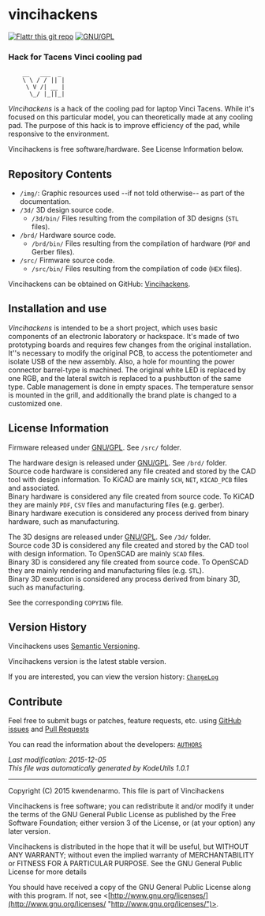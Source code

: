 # vincihackens #

[![Flattr this git repo](http://button.flattr.com/flattr-badge-large.png)](https://flattr.com/submit/auto?user_id=kwendenarmo&url=https%3A%2F%2Fgithub.com%2Fakornsys-rdi%2Fvincihackens&title=vincihackens&language=Arduino&tags=github&category=software "Flattr this git repo")
[![GNU/GPL](https://www.gnu.org/graphics/gplv3-88x31.png)](https://www.gnu.org/licenses/gpl.html "GNU General Public License")

### Hack for Tacens Vinci cooling pad ###

        __   ___  _ 
        \ \ / / || |
         \ V /| __ |
          \_/ |_||_|
                    

_Vincihackens_ is a hack of the cooling pad for laptop Vinci Tacens. While it's 
focused on this particular model, you can theoretically made at any cooling 
pad. The purpose of this hack is to improve efficiency of the pad, while 
responsive to the environment.

Vincihackens is free software/hardware. See License Information below.

## Repository Contents ##

-   `/img/`: Graphic resources used --if not told otherwise-- as part of the 
documentation.  
-   `/3d/` 3D design source code.
    *   `/3d/bin/` Files resulting from the compilation of 3D designs (`STL` 
files).  
-   `/brd/` Hardware source code.  
    *    `/brd/bin/` Files resulting from the compilation of hardware (`PDF` 
and Gerber files).  
-   `/src/` Firmware source code.  
    *   `/src/bin/` Files resulting from the compilation of code (`HEX` files).

Vincihackens can be obtained on GitHub:
[Vincihackens](https://github.com/akornsys-rdi/vincihackens "Vincihackens").

## Installation and use ##

_Vincihackens_ is intended to be a short project, which uses basic components 
of an electronic laboratory or hackspace. It's made of two prototyping boards 
and requires few changes from the original installation.  
It''s necessary to modify the original PCB, to access the potentiometer and
isolate USB of the new assembly. Also, a hole for mounting the power connector
barrel-type is machined. The original white LED is replaced by one RGB, and the
lateral switch is replaced to a pushbutton of the same type. Cable management is
done in empty spaces. The temperature sensor is mounted in the grill, and
additionally the brand plate is changed to a customized one.

## License Information ##

Firmware released under
[GNU/GPL](https://www.gnu.org/licenses/gpl.html "GNU General Public License").
See `/src/` folder.

The hardware design is released under
[GNU/GPL](https://www.gnu.org/licenses/gpl.html "GNU General Public License").
See `/brd/` folder.  
Source code hardware is considered any file created and stored by the CAD tool 
with design information. To KiCAD are mainly `SCH`, `NET`, `KICAD_PCB` files 
and associated.  
Binary hardware is considered any file created from source code. To KiCAD they 
are mainly `PDF`, `CSV` files and manufacturing files (e.g. gerber).  
Binary hardware execution is considered any process derived from binary 
hardware, such as manufacturing.

The 3D designs are released under
[GNU/GPL](https://www.gnu.org/licenses/gpl.html "GNU General Public License").
See `/3d/` folder.  
Source code 3D is considered any file created and stored by the CAD tool with 
design information. To OpenSCAD are mainly `SCAD` files.  
Binary 3D is considered any file created from source code. To OpenSCAD they are 
mainly rendering and manufacturing files (e.g. `STL`).  
Binary 3D execution is considered any process derived from binary 3D, such as 
manufacturing.

See the corresponding `COPYING` file.

## Version History ##

Vincihackens uses
[Semantic Versioning](http://semver.org/ "Semantic Versioning").

Vincihackens version 
[](https://github.com/akornsys-rdi/vincihackens/releases/download//vincihackens-.zip "")
is the latest stable version.

If you are interested, you can view the version history:
[`ChangeLog`](ChangeLog.md)

## Contribute ##

Feel free to submit bugs or patches, feature requests, etc. using
[GitHub issues](https://github.com/akornsys-rdi/vincihackens/issues "GitHub issues")
and
[Pull Requests](https://github.com/akornsys-rdi/vincihackens/pulls "Pull Requests")

You can read the information about the developers:
[`AUTHORS`](AUTHORS.md)


_Last modification: 2015-12-05_  
_This file was automatically generated by KodeUtils 1.0.1_

* * *

Copyright (C) 2015 kwendenarmo. This file is part of Vincihackens

Vincihackens is free software; you can redistribute it and/or modify it under 
the terms of the GNU General Public License as published by the Free Software 
Foundation; either version 3 of the License, or (at your option) any later 
version.

Vincihackens is distributed in the hope that it will be useful, but WITHOUT ANY 
WARRANTY; without even the implied warranty of MERCHANTABILITY or FITNESS FOR A 
PARTICULAR PURPOSE.  See the GNU General Public License for more details

You should have received a copy of the GNU General Public License along with 
this program.  If not, see 
<[http://www.gnu.org/licenses/](http://www.gnu.org/licenses/ "http://www.gnu.org/licenses/")>.
